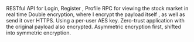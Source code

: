 RESTful API for Login, Register , Profile
RPC for viewing the stock market in real time
Double encryption, where I encrypt the payload itself , as well as send it over HTTPS.
Using a per-user AES key. Zero-trust application with the original payload also encrypted.
Asymmetric encryption first, shifted into symmetric encryption.
